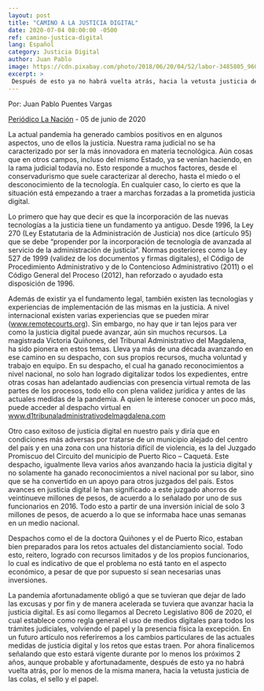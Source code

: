 ```yaml
---
layout: post
title: "CAMINO A LA JUSTICIA DIGITAL"
date: 2020-07-04 08:00:00 -0500
ref: camino-justica-digital
lang: Español
category: Justicia Digital
author: Juan Pablo
image: https://cdn.pixabay.com/photo/2018/06/20/04/52/labor-3485805_960_720.jpg
excerpt: >
 Después de esto ya no habrá vuelta atrás, hacia la vetusta justicia de las colas, el sello y el papel. 
---
```


Por: Juan Pablo Puentes Vargas

[Periódico La Nación](https://www.lanacion.com.co/) - 05 de junio de 2020

La actual pandemia ha generado cambios positivos en en algunos aspectos, uno de ellos la justicia. Nuestra rama judicial no se ha caracterizado por ser la más innovadora en materia tecnológica. Aún cosas que en otros campos, incluso del mismo Estado, ya se venían haciendo, en la rama judicial todavía no. Esto responde a muchos factores, desde el conservadurismo que suele caracterizar al derecho, hasta el miedo o el desconocimiento de la tecnología. En cualquier caso, lo cierto es que la situación está empezando a traer a marchas forzadas a la prometida justicia digital.

Lo primero que hay que decir es que la incorporación de las nuevas tecnologías a la justicia tiene un fundamento ya antiguo. Desde 1996, la Ley 270 (Ley Estatutaria de la Administración de Justicia) nos dice (artículo 95) que se debe “propender por la incorporación de tecnología de avanzada al servicio de la administración de justicia”. Normas posteriores como la Ley 527 de 1999 (validez de los documentos y firmas digitales), el Código de Procedimiento Administrativo y de lo Contencioso Administrativo (2011) o el Código General del Proceso (2012), han reforzado o ayudado esta disposición de 1996. 

Además de existir ya el fundamento legal, también existen las tecnologías y experiencias de implementación de las mismas en la justicia. A nivel internacional existen varias experiencias que se pueden mirar (www.remotecourts.org). Sin embargo, no hay que ir tan lejos para ver como la justicia digital puede avanzar, aún sin muchos recursos. La magistrada Victoria Quiñones, del Tribunal Administrativo del Magdalena, ha sido pionera en estos temas. Lleva ya más de una década avanzando en ese camino en su despacho, con sus propios recursos, mucha voluntad y trabajo en equipo. En su despacho, el cual ha ganado reconocimientos a nivel nacional, no solo han logrado digitalizar todos los expedientes, entre otras cosas han adelantado audiencias con presencia virtual remota de las partes de los procesos, todo ello con plena validez jurídica y antes de las actuales medidas de la pandemia. A quien le interese conocer un poco más, puede acceder al despacho virtual en www.d1tribunaladministrativodelmagdalena.com 

Otro caso exitoso de justicia digital en nuestro país y diría que en condiciones más adversas por tratarse de un municipio alejado del centro del país y en una zona con una historia difícil de violencia, es la del Juzgado Promiscuo del Circuito del municipio de Puerto Rico – Caquetá. Este despacho, igualmente lleva varios años avanzando hacia la justicia digital y no solamente ha ganado reconocimientos a nivel nacional por su labor, sino que se ha convertido en un apoyo para otros juzgados del país. Estos avances en justicia digital le han significado a este juzgado ahorros de veintinueve millones de pesos, de acuerdo a lo señalado  por uno de sus funcionarios en 2016. Todo esto a partir de una inversión inicial de solo 3 millones de pesos, de acuerdo a lo que se informaba hace unas semanas en un medio nacional. 

Despachos como el de la doctora Quiñones y el de Puerto Rico, estaban bien preparados para los retos actuales del distanciamiento social. Todo esto, reitero, logrado con recursos limitados y de los propios funcionarios, lo cual es indicativo de que el problema no está tanto en el aspecto económico, a pesar de que por supuesto sí sean necesarias unas inversiones.

La pandemia afortunadamente obligó a que se tuvieran que dejar de lado las excusas y por fin y de manera acelerada se tuviera que avanzar hacia la justicia digital. Es así como llegamos al Decreto Legislativo 806 de 2020, el cual establece como regla general el uso de medios digitales para todos los trámites judiciales, volviendo el papel y la presencia física la excepción. En un futuro artículo nos referiremos a los cambios particulares de las actuales medidas de justicia digital y los retos que estas traen. Por ahora finalicemos señalando que esto estará vigente durante por lo menos los próximos 2 años, aunque probable y afortunadamente, después de esto ya no habrá vuelta atrás, por lo menos de la misma manera, hacia la vetusta justicia de las colas, el sello y el papel. 
